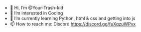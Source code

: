 - 👋 Hi, I’m @Your-Trash-kid
- 👀 I’m interested in Coding
- 🌱 I’m currently learning Python, html & css and getting into js
- 📫 How to reach me: Discord https://discord.gg/fuXqzuWPvx

<!---
Your-Trash-kid/Your-Trash-kid is a ✨ special ✨ repository because its `README.md` (this file) appears on your GitHub profile.
You can click the Preview link to take a look at your changes.
--->
